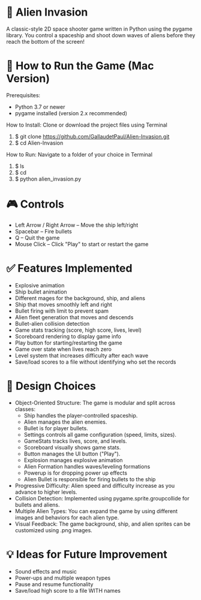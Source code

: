# 👾 Alien Invasion
A classic-style 2D space shooter game written in Python using the pygame library. You control a spaceship and shoot down waves of aliens before they reach the bottom of the screen!

# 🚀 How to Run the Game (Mac Version)
Prerequisites:
- Python 3.7 or newer
- pygame installed (version 2.x recommended)

How to Install:
Clone or download the project files using Terminal
1. $ git clone https://github.com/GallaudetPaul/Alien-Invasion.git
2. $ cd Alien-Invasion

How to Run:
Navigate to a folder of your choice in Terminal

1. $ ls
2. $ cd <fileName>
3. $ python alien_invasion.py

# 🎮 Controls
- Left Arrow / Right Arrow – Move the ship left/right
- Spacebar – Fire bullets
- Q – Quit the game
- Mouse Click – Click "Play" to start or restart the game

# ✅ Features Implemented
- Explosive animation
- Ship bullet animation
- Different mages for the background, ship, and aliens
- Ship that moves smoothly left and right
- Bullet firing with limit to prevent spam
- Alien fleet generation that moves and descends
- Bullet-alien collision detection
- Game stats tracking (score, high score, lives, level)
- Scoreboard rendering to display game info
- Play button for starting/restarting the game
- Game over state when lives reach zero
- Level system that increases difficulty after each wave
- Save/load scores to a file without identifying who set the records

# 🧠 Design Choices
- Object-Oriented Structure: The game is modular and split across classes:
  	- Ship handles the player-controlled spaceship.
  	- Alien manages the alien enemies.
  	- Bullet is for player bullets.
  	- Settings controls all game configuration (speed, limits, sizes).
  	- GameStats tracks lives, score, and levels.
  	- Scoreboard visually shows game stats.
  	- Button manages the UI button ("Play").
  	- Explosion manages explosive animation
  	- Alien Formation handles waves/leveling formations
  	- Powerup is for dropping power up effects
  	- Alien Bullet is responsible for firing bullets to the ship
- Progressive Difficulty: Alien speed and difficulty increase as you advance to higher levels.
- Collision Detection: Implemented using pygame.sprite.groupcollide for bullets and aliens.
- Multiple Alien Types: You can expand the game by using different images and behaviors for each alien type.
- Visual Feedback: The game background, ship, and alien sprites can be customized using .png images.

# 💡 Ideas for Future Improvement
- Sound effects and music
- Power-ups and multiple weapon types
- Pause and resume functionality
- Save/load high score to a file WITH names
